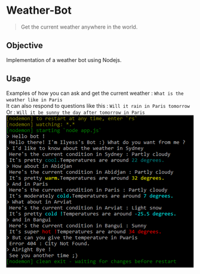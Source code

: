 # Weather-Bot
> Get the current weather anywhere in the world.

## Objective
Implementation of a weather bot using Nodejs.

## Usage
Examples of how you can ask and get the current weather : ```What is the weather like in Paris```\
It can also respond to questions like this : ```Will it rain in Paris tomorrow``` Or : ```Will it be sunny the day after tomorrow in Paris```\
![Alt text](BotUsage.png?raw=true "Title")
